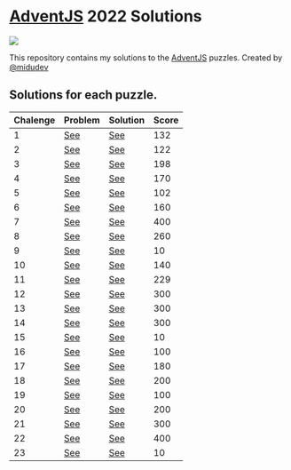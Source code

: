 # [AdventJS](https://adventjs.dev/) 2022 Solutions

![](https://adventjs.dev/og.png)

This repository contains my solutions to the [AdventJS](https://adventjs.dev/) puzzles. Created by [@midudev](https://github.com/midudev)

## **Solutions** for each puzzle.

| Chalenge | Problem                       | Solution                     | Score |
| -------- | ----------------------------- | ---------------------------- | ----- |
| 1        | [See](solutions/01/README.md) | [See](solutions/01/index.js) | 132   |
| 2        | [See](solutions/02/README.md) | [See](solutions/02/index.js) | 122   |
| 3        | [See](solutions/03/README.md) | [See](solutions/03/index.js) | 198   |
| 4        | [See](solutions/04/README.md) | [See](solutions/04/index.js) | 170   |
| 5        | [See](solutions/05/README.md) | [See](solutions/05/index.js) | 102   |
| 6        | [See](solutions/06/README.md) | [See](solutions/06/index.js) | 160   |
| 7        | [See](solutions/07/README.md) | [See](solutions/07/index.js) | 400   |
| 8        | [See](solutions/08/README.md) | [See](solutions/08/index.js) | 260   |
| 9        | [See](solutions/09/README.md) | [See](solutions/09/index.js) | 10    |
| 10       | [See](solutions/10/README.md) | [See](solutions/10/index.js) | 140   |
| 11       | [See](solutions/11/README.md) | [See](solutions/11/index.js) | 229   |
| 12       | [See](solutions/12/README.md) | [See](solutions/12/index.js) | 300   |
| 13       | [See](solutions/13/README.md) | [See](solutions/13/index.js) | 300   |
| 14       | [See](solutions/14/README.md) | [See](solutions/14/index.js) | 300   |
| 15       | [See](solutions/15/README.md) | [See](solutions/15/index.js) | 10    |
| 16       | [See](solutions/16/README.md) | [See](solutions/16/index.js) | 100   |
| 17       | [See](solutions/17/README.md) | [See](solutions/17/index.js) | 180   |
| 18       | [See](solutions/18/README.md) | [See](solutions/18/index.js) | 200   |
| 19       | [See](solutions/19/README.md) | [See](solutions/19/index.js) | 100   |
| 20       | [See](solutions/20/README.md) | [See](solutions/20/index.js) | 200   |
| 21       | [See](solutions/21/README.md) | [See](solutions/21/index.js) | 300   |
| 22       | [See](solutions/22/README.md) | [See](solutions/22/index.js) | 400   |
| 23       | [See](solutions/23/README.md) | [See](solutions/23/index.js) | 10    |
